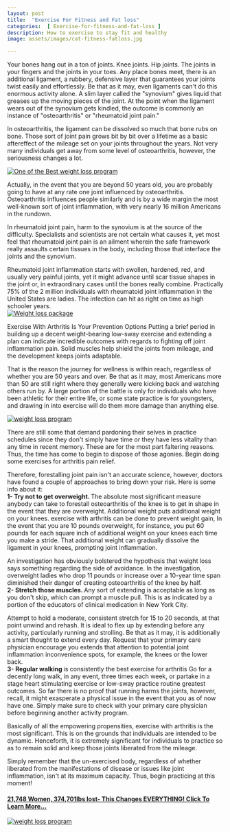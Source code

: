 ```yaml
---
layout: post
title:  "Exercise For Fitness and Fat loss"
categories:  [ Exercise-for-fitness-and-fat-loss ]
description: How to exercise to stay fit and healthy
image: assets/images/cat-fitness-fatloss.jpg

---
```


Your bones hang out in a ton of joints. Knee joints. Hip joints. The joints in your fingers and the joints in your toes.
Any place bones meet, there is an additional ligament, a rubbery, defensive layer that guarantees your joints twist easily and effortlessly. Be that as it may, even ligaments can't do this enormous activity alone. A slim layer called the "synovium" gives liquid that greases up the moving pieces of the joint. At the point when the ligament wears out of the synovium gets kindled, the outcome is commonly an instance of "osteoarthritis" or "rheumatoid joint pain." 

In osteoarthritis, the ligament can be dissolved so much that bone rubs on bone. Those sort of joint pain grows bit by bit over a lifetime as a basic aftereffect of the mileage set on your joints throughout the years. Not very many individuals get away from some level of osteoarthritis, however, the seriousness changes a lot. 

<a rel="noopener noreferrer nofollow" target="_blank" href="http://bit.ly/3ePUDA0"><img alt="One of the Best weight loss program" src="../../../../../assets/images/20-weight-loss.jpg" /></a>

Actually, in the event that you are beyond 50 years old, you are probably going to have at any rate one joint influenced by osteoarthritis. Osteoarthritis influences people similarly and is by a wide margin the most well-known sort of joint inflammation, with very nearly 16 million Americans in the rundown. 

In rheumatoid joint pain, harm to the synovium is at the source of the difficulty. Specialists and scientists are not certain what causes it, yet most feel that rheumatoid joint pain is an ailment wherein the safe framework really assaults certain tissues in the body, including those that interface the joints and the synovium.

<div class="row">
    <div class="col-md-6">
Rheumatoid joint inflammation starts with swollen, hardened, red, and usually very painful joints, yet it might advance until scar tissue shapes in the joint or, in extraordinary cases until the bones really combine. Practically 75% of the 2 million individuals with rheumatoid joint inflammation in the United States are ladies. The infection can hit as right on time as high schooler years.
    </div>
    <div class="col-md-6">
<a rel="noopener noreferrer nofollow" target="_blank" href="http://bit.ly/3ePUDA0"><img alt="Weight loss package" src="../../../../../assets/img/weight-loss-package.png" /></a>
    </div></div>

Exercise With Arthritis Is Your Prevention Options
 Putting a brief period in building up a decent weight-bearing low-sway exercise and extending a plan can indicate incredible outcomes with regards to fighting off joint inflammation pain.
 Solid muscles help shield the joints from mileage, and the development keeps joints adaptable.

 That is the reason the journey for wellness is within reach, regardless of whether you are 50 years and over. Be that as it may, most Americans more than 50 are still right where they generally were kicking back and watching others run by. A large portion of the battle is only for individuals who have been athletic for their entire life, or some state practice is for youngsters, and drawing in into exercise will do them more damage than anything else.

<a rel="noopener noreferrer nofollow" target="_blank" href="http://bit.ly/3ePUDA0"><img alt="weight loss program" src="../../../../../assets/images/13-weight-loss.jpg" /></a>

There are still some that demand pardoning their selves in practice schedules since they don't simply have time or they have less vitality than any time in recent memory. These are for the most part faltering reasons. Thus, the time has come to begin to dispose of those agonies. Begin doing some exercises for arthritis pain relief.

Therefore, forestalling joint pain isn't an accurate science, however, doctors have found a couple of approaches to bring down your risk. Here is some info about it:<br />
<b>1- Try not to get overweight. </b>
 The absolute most significant measure anybody can take to forestall osteoarthritis of the knee is to get in shape in the event that they are overweight. Additional weight puts additional weight on your knees. exercise with arthritis can be done to prevent weight gain, In the event that you are 10 pounds overweight, for instance, you put 60 pounds for each square inch of additional weight on your knees each time you make a stride. That additional weight can gradually dissolve the ligament in your knees, prompting joint inflammation. 

An investigation has obviously bolstered the hypothesis that weight loss says something regarding the side of avoidance. In the investigation, overweight ladies who drop 11 pounds or increase over a 10-year time span diminished their danger of creating osteoarthritis of the knee by half.<br />
<b>2- Stretch those muscles. </b>
Any sort of extending is acceptable as long as you don't skip, which can prompt a muscle pull. This is as indicated by a portion of the educators of clinical medication in New York City. 

Attempt to hold a moderate, consistent stretch for 15 to 20 seconds, at that point unwind and rehash. It is ideal to flex up by extending before any activity, particularly running and strolling. Be that as it may, it is additionally a smart thought to extend every day. Request that your primary care physician encourage you extends that attention to potential joint inflammation inconvenience spots, for example, the knees or the lower back.<br />
<b>3- Regular walking </b>is consistently the best exercise for arthritis
 Go for a decently long walk, in any event, three times each week, or partake in a stage heart stimulating exercise or low-sway practice routine greatest outcomes. So far there is no proof that running harms the joints, however, recall, it might exasperate a physical issue in the event that you as of now have one. Simply make sure to check with your primary care physician before beginning another activity program.

Basically of all the empowering propensities, exercise with arthritis is the most significant. This is on the grounds that individuals are intended to be dynamic. Henceforth, it is extremely significant for individuals to practice so as to remain solid and keep those joints liberated from the mileage.

Simply remember that the un-exercised body, regardless of whether liberated from the manifestations of disease or issues like joint inflammation, isn't at its maximum capacity. Thus, begin practicing at this moment!

<h4><a rel="noreferrer noopener" aria-label="21,748 Women, 374,701lbs lost- This Changes EVERYTHING! Learn More... (opens in a new tab)" href="http://bit.ly/3ePUDA0" target="_blank">21,748 Women, 374,701lbs lost- This Changes EVERYTHING! Click To Learn More...</a></h4>

<a rel="noopener noreferrer nofollow" target="_blank" href="http://bit.ly/3ePUDA0"><img alt="weight loss program" src="../../../../../assets/images/weight-loss-program-2-300.jpg" /></a>



